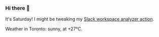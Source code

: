 ### Hi there :wave:

It's Saturday! I might be tweaking my [Slack workspace analyzer action](https://github.com/bewuethr/slack-analyzer).

Weather in Toronto: sunny, at +27°C.

